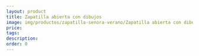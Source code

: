 ```yaml
---
layout: product
title: Zapatilla abierta con dibujos
image: img/productos/zapatilla-senora-verano/Zapatilla abierta con dibujos.webp
price: 
tags: 
description: 
order: 0
---
```

